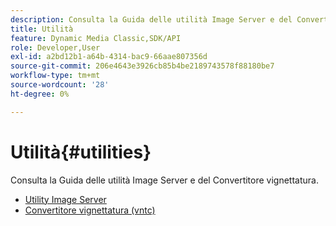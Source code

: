 ```yaml
---
description: Consulta la Guida delle utilità Image Server e del Convertitore vignettatura.
title: Utilità
feature: Dynamic Media Classic,SDK/API
role: Developer,User
exl-id: a2bd12b1-a64b-4314-bac9-66aae807356d
source-git-commit: 206e4643e3926cb85b4be2189743578f88180be7
workflow-type: tm+mt
source-wordcount: '28'
ht-degree: 0%

---
```


# Utilità{#utilities}

Consulta la Guida delle utilità Image Server e del Convertitore vignettatura.

* [Utility Image Server](/help/aem-is-ir-api/is-api/is-utils/utilities/c-utils-home.md)
* [Convertitore vignettatura (vntc)](/help/aem-is-ir-api/utilities/c-ir-vignette-converter-vntc/c-ir-vignette-converter-vntc.md)
